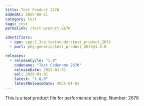 ```yaml
---
title: Test Product 2676
addedAt: 2025-08-21
category: test
tags: test
permalink: /test-product-2676

identifiers:
  - cpe: cpe:2.3:a:testvendor:test_product_2676
  - purl: pkg:generic/test_product_2676@1.0.0

releases:
  - releaseCycle: "1.0"
    codename: "Test Codename 2676"
    releaseDate: 2025-01-01
    eol: 2026-01-01
    latest: "1.0.0"
    latestReleaseDate: 2025-01-01
---
```


This is a test product file for performance testing. Number: 2676
